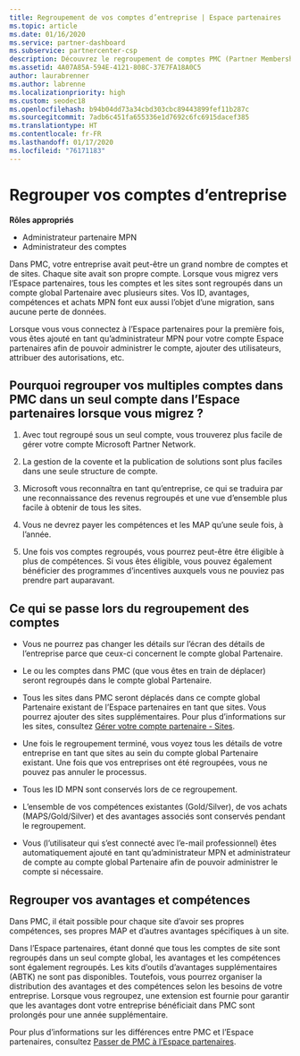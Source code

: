 ```yaml
---
title: Regroupement de vos comptes d’entreprise | Espace partenaires
ms.topic: article
ms.date: 01/16/2020
ms.service: partner-dashboard
ms.subservice: partnercenter-csp
description: Découvrez le regroupement de comptes PMC (Partner Membership Center) en un seul compte dans l’Espace partenaires. C’est au cours de cette procédure que vous migrez de PMC vers l’Espace partenaires.
ms.assetid: 4A07A85A-594E-4121-808C-37E7FA18A0C5
author: laurabrenner
ms.author: labrenne
ms.localizationpriority: high
ms.custom: seodec18
ms.openlocfilehash: b94b04dd73a34cbd303cbc89443899fef11b287c
ms.sourcegitcommit: 7adb6c451fa655336e1d7692c6fc6915dacef385
ms.translationtype: HT
ms.contentlocale: fr-FR
ms.lasthandoff: 01/17/2020
ms.locfileid: "76171183"
---
```

# <a name="consolidate-your-company-accounts"></a>Regrouper vos comptes d’entreprise

**Rôles appropriés**

- Administrateur partenaire MPN
- Administrateur des comptes

Dans PMC, votre entreprise avait peut-être un grand nombre de comptes et de sites. Chaque site avait son propre compte. Lorsque vous migrez vers l’Espace partenaires, tous les comptes et les sites sont regroupés dans un compte global Partenaire avec plusieurs sites. Vos ID, avantages, compétences et achats MPN font eux aussi l’objet d’une migration, sans aucune perte de données. 

Lorsque vous vous connectez à l’Espace partenaires pour la première fois, vous êtes ajouté en tant qu’administrateur MPN pour votre compte Espace partenaires afin de pouvoir administrer le compte, ajouter des utilisateurs, attribuer des autorisations, etc. 

## <a name="why-should-you-consolidate-your-multiple-accounts-in-pmc-into-one-account-in-partner-center-when-you-migrate"></a>Pourquoi regrouper vos multiples comptes dans PMC dans un seul compte dans l’Espace partenaires lorsque vous migrez ?

1. Avec tout regroupé sous un seul compte, vous trouverez plus facile de gérer votre compte Microsoft Partner Network.

2. La gestion de la covente et la publication de solutions sont plus faciles dans une seule structure de compte.

3. Microsoft vous reconnaîtra en tant qu’entreprise, ce qui se traduira par une reconnaissance des revenus regroupés et une vue d’ensemble plus facile à obtenir de tous les sites.  

4. Vous ne devrez payer les compétences et les MAP qu’une seule fois, à l’année.

5. Une fois vos comptes regroupés, vous pourrez peut-être être éligible à plus de compétences. Si vous êtes éligible, vous pouvez également bénéficier des programmes d’incentives auxquels vous ne pouviez pas prendre part auparavant.


## <a name="what-happens-during-consolidation-of-accounts"></a>Ce qui se passe lors du regroupement des comptes

- Vous ne pourrez pas changer les détails sur l’écran des détails de l’entreprise parce que ceux-ci concernent le compte global Partenaire. 

- Le ou les comptes dans PMC (que vous êtes en train de déplacer) seront regroupés dans le compte global Partenaire. 

- Tous les sites dans PMC seront déplacés dans ce compte global Partenaire existant de l’Espace partenaires en tant que sites. Vous pourrez ajouter des sites supplémentaires. Pour plus d’informations sur les sites, consultez [Gérer votre compte partenaire - Sites](manage-locations.md).

- Une fois le regroupement terminé, vous voyez tous les détails de votre entreprise en tant que sites au sein du compte global Partenaire existant. Une fois que vos entreprises ont été regroupées, vous ne pouvez pas annuler le processus.

- Tous les ID MPN sont conservés lors de ce regroupement.

- L’ensemble de vos compétences existantes (Gold/Silver), de vos achats (MAPS/Gold/Silver) et des avantages associés sont conservés pendant le regroupement.

- Vous (l’utilisateur qui s’est connecté avec l’e-mail professionnel) êtes automatiquement ajouté en tant qu’administrateur MPN et administrateur de compte au compte global Partenaire afin de pouvoir administrer le compte si nécessaire. 


## <a name="consolidating-your-benefits-and-competencies"></a>Regrouper vos avantages et compétences

Dans PMC, il était possible pour chaque site d’avoir ses propres compétences, ses propres MAP et d’autres avantages spécifiques à un site.

Dans l’Espace partenaires, étant donné que tous les comptes de site sont regroupés dans un seul compte global, les avantages et les compétences sont également regroupés. Les kits d’outils d’avantages supplémentaires (ABTK) ne sont pas disponibles. Toutefois, vous pourrez organiser la distribution des avantages et des compétences selon les besoins de votre entreprise. Lorsque vous regroupez, une extension est fournie pour garantir que les avantages dont votre entreprise bénéficiait dans PMC sont prolongés pour une année supplémentaire.

Pour plus d’informations sur les différences entre PMC et l’Espace partenaires, consultez [Passer de PMC à l’Espace partenaires](guide-to-migration.md).

